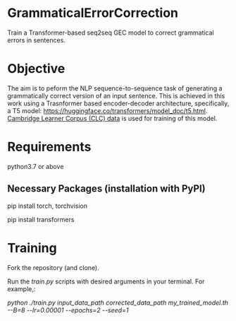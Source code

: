 # GrammaticalErrorCorrection
Train a Transformer-based seq2seq GEC model to correct grammatical errors in sentences.

# Objective

The aim is to peform the NLP sequence-to-sequence task of generating a grammatically correct version of an input sentence. This is achieved in this work using a Trasnformer based encoder-decoder architecture, specifically, a T5 model: https://huggingface.co/transformers/model_doc/t5.html. [Cambridge Learner Corpus (CLC) data](https://www.comp.nus.edu.sg/~nlp/conll14st.html) is used for training of this model.


# Requirements

python3.7 or above

## Necessary Packages (installation with PyPI)

pip install torch, torchvision

pip install transformers


# Training

Fork the repository (and clone).

Run the _train.py_ scripts with desired arguments in your terminal. For example,:

_python ./train.py input_data_path corrected_data_path my_trained_model.th --B=8 --lr=0.00001 --epochs=2 --seed=1_

